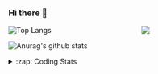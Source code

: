 ### Hi there 👋

<!--
**tao8687/tao8687** is a ✨ _special_ ✨ repository because its `README.md` (this file) appears on your GitHub profile.

Here are some ideas to get you started:

- 🔭 I’m currently working on ...
- 🌱 I’m currently learning ...
- 👯 I’m looking to collaborate on ...
- 🤔 I’m looking for help with ...
- 💬 Ask me about ...
- 📫 How to reach me: ...
- 😄 Pronouns: ...
- ⚡ Fun fact: ...
-->

<img align='right' src="https://media.giphy.com/media/M9gbBd9nbDrOTu1Mqx/giphy.gif" width="240">

  
![Top Langs](https://github-readme-stats.vercel.app/api/top-langs/?username=tao8687&layout=compact&title_color=23238E&text_color=A67D3D)

![Anurag's github stats](https://github-readme-stats.vercel.app/api?username=tao8687&show_icons=true&&text_color=A67D3D&title_color=23238E&show_icons=false&count_private=true&hide=stars)

<details>
  <summary>:zap: Coding Stats</summary>
  <br>
    
<!--START_SECTION:waka-->
![Code Time](http://img.shields.io/badge/Code%20Time-1%2C366%20hrs%2040%20mins-blue)

![Profile Views](http://img.shields.io/badge/Profile%20Views-5-blue)

**🐱 My GitHub Data** 

> 📦 1.5 MB Used in GitHub's Storage 
 > 
> 🏆 256 Contributions in the Year 2023
 > 
> 🚫 Not Opted to Hire
 > 
> 📜 50 Public Repositories 
 > 
> 🔑 22 Private Repositories 
 > 
**I'm an Early 🐤** 

```text
🌞 Morning                1126 commits        █████████████████████░░░░   84.66 % 
🌆 Daytime                84 commits          ██░░░░░░░░░░░░░░░░░░░░░░░   06.32 % 
🌃 Evening                116 commits         ██░░░░░░░░░░░░░░░░░░░░░░░   08.72 % 
🌙 Night                  4 commits           ░░░░░░░░░░░░░░░░░░░░░░░░░   00.30 % 
```
📅 **I'm Most Productive on Wednesday** 

```text
Monday                   192 commits         ████░░░░░░░░░░░░░░░░░░░░░   14.44 % 
Tuesday                  179 commits         ███░░░░░░░░░░░░░░░░░░░░░░   13.46 % 
Wednesday                243 commits         █████░░░░░░░░░░░░░░░░░░░░   18.27 % 
Thursday                 169 commits         ███░░░░░░░░░░░░░░░░░░░░░░   12.71 % 
Friday                   187 commits         ████░░░░░░░░░░░░░░░░░░░░░   14.06 % 
Saturday                 183 commits         ███░░░░░░░░░░░░░░░░░░░░░░   13.76 % 
Sunday                   177 commits         ███░░░░░░░░░░░░░░░░░░░░░░   13.31 % 
```


📊 **This Week I Spent My Time On** 

```text
🕑︎ Time Zone: Asia/Shanghai

💬 Programming Languages: 
C++                      15 mins             ███████████░░░░░░░░░░░░░░   45.48 % 
C                        9 mins              ███████░░░░░░░░░░░░░░░░░░   28.09 % 
Python                   6 mins              █████░░░░░░░░░░░░░░░░░░░░   19.57 % 
Markdown                 1 min               █░░░░░░░░░░░░░░░░░░░░░░░░   04.98 % 
Text                     0 secs              ░░░░░░░░░░░░░░░░░░░░░░░░░   01.78 % 

🔥 Editors: 
VS Code                  33 mins             █████████████████████████   100.00 % 

🐱‍💻 Projects: 
vc0768                   16 mins             ████████████░░░░░░░░░░░░░   48.56 % 
caffe                    14 mins             ███████████░░░░░░░░░░░░░░   42.30 % 
pto2caffe                2 mins              ██░░░░░░░░░░░░░░░░░░░░░░░   07.49 % 
RoadMarkingExtraction    0 secs              ░░░░░░░░░░░░░░░░░░░░░░░░░   01.66 % 

💻 Operating System: 
Linux                    33 mins             █████████████████████████   100.00 % 
```

**I Mostly Code in Python** 

```text
Python                   9 repos             ████████░░░░░░░░░░░░░░░░░   31.03 % 
C++                      7 repos             ██████░░░░░░░░░░░░░░░░░░░   24.14 % 
JavaScript               2 repos             ██░░░░░░░░░░░░░░░░░░░░░░░   06.90 % 
Batchfile                1 repo              █░░░░░░░░░░░░░░░░░░░░░░░░   03.45 % 
HTML                     1 repo              █░░░░░░░░░░░░░░░░░░░░░░░░   03.45 % 
```



**Timeline**

![Lines of Code chart](https://raw.githubusercontent.com/tao8687/tao8687/master/assets/bar_graph.png)


 Last Updated on 12/09/2023 01:08:00 UTC
<!--END_SECTION:waka-->
</details>
